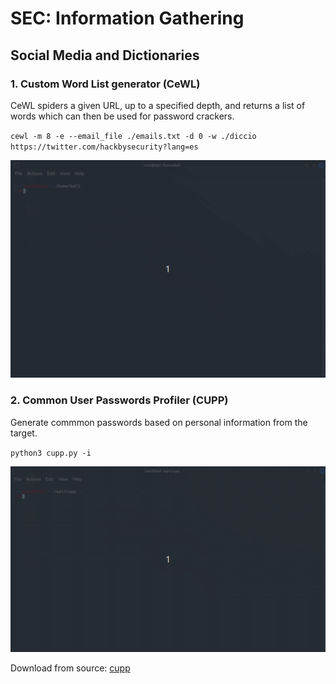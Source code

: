 # SEC: Information Gathering
## Social Media and Dictionaries
### 1. Custom Word List generator (CeWL)
CeWL spiders a given URL, up to a specified depth, and returns a list of words which can then be used for password crackers. 

`cewl -m 8 -e --email_file ./emails.txt -d 0 -w ./diccio https://twitter.com/hackbysecurity?lang=es`

![cewl](../_media/cewl.gif)

### 2. Common User Passwords Profiler (CUPP)
Generate commmon passwords based on personal information from the target.

`python3 cupp.py -i`

![cewl](../_media/cupp.gif)

Download from source: [cupp](https://github.com/Mebus/cupp.git)